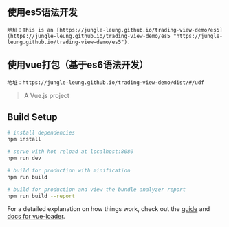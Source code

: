 ## 使用es5语法开发

```
地址：This is an [https://jungle-leung.github.io/trading-view-demo/es5](https://jungle-leung.github.io/trading-view-demo/es5 "https://jungle-leung.github.io/trading-view-demo/es5"). 
```

## 使用vue打包（基于es6语法开发）

```
地址：https://jungle-leung.github.io/trading-view-demo/dist/#/udf
```

> A Vue.js project

## Build Setup

``` bash
# install dependencies
npm install

# serve with hot reload at localhost:8080
npm run dev

# build for production with minification
npm run build

# build for production and view the bundle analyzer report
npm run build --report
```

For a detailed explanation on how things work, check out the [guide](http://vuejs-templates.github.io/webpack/) and [docs for vue-loader](http://vuejs.github.io/vue-loader).
